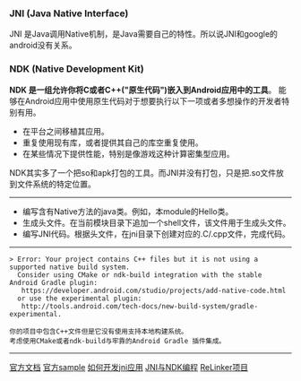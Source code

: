 ### JNI (Java Native Interface)
JNI 是Java调用Native机制，是Java需要自己的特性。所以说JNI和google的android没有关系。

### NDK (Native Development Kit)
**NDK 是一组允许你将C或者C++("原生代码")嵌入到Android应用中的工具**。
能够在Android应用中使用原生代码对于想要执行以下一项或者多想操作的开发者特别有用。

* 在平台之间移植其应用。
* 重复使用现有库，或者提供其自己的库空重复使用。
* 在某些情况下提供性能，特别是像游戏这种计算密集型应用。


NDK其实多了一个把so和apk打包的工具。而JNI并没有打包，只是把.so文件放到文件系统的特定位置。


---


* 编写含有Native方法的java类。例如，本module的Hello类。
* 生成头文件。在当前模块目录下追加一个shell文件，该文件用于生成头文件。
* 编写JNI代码。根据头文件，在jni目录下创建对应的.C/.cpp文件，完成代码。

---

```
> Error: Your project contains C++ files but it is not using a supported native build system.
  Consider using CMake or ndk-build integration with the stable Android Gradle plugin:
   https://developer.android.com/studio/projects/add-native-code.html
  or use the experimental plugin:
   http://tools.android.com/tech-docs/new-build-system/gradle-experimental.

你的项目中包含C++文件但是它没有使用支持本地构建系统。
考虑使用CMake或者ndk-build与牢靠的Android Gradle 插件集成。
```

---
[官方文档](https://developer.android.com/ndk/guides/concepts.html)
[官方sample](https://github.com/googlesamples/android-ndk)
[如何开发jni应用](http://git.bookislife.com/post/2015/how-to-develop-jni-app/)
[JNI与NDK编程](https://tom510230.gitbooks.io/android_ka_fa_yi_shu_tan_suo/content/chapter14.html)
[ReLinker项目](https://github.com/KeepSafe/ReLinker)














